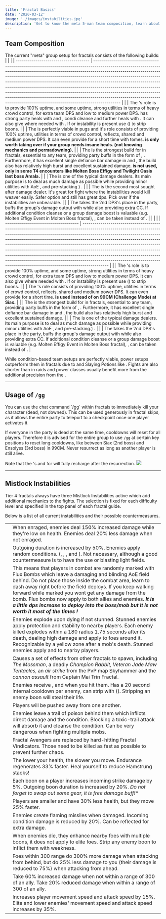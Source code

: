 ```yaml
---
title: 'Fractal Basics'
date: '2020-03-12'
image: './images/instabilities.jpg'
description: 'Get to know the meta 5-man team composition, learn about the /gg command and Mistlock Instabilities.'
---
```


## Team Composition

The current "meta" group setup for fractals consists of the following builds:
<Tabs outlined>
<Tab title="PUG friendly team composition">
| | |
| ------------------------------------- | ------------------------------------------------------------------------------------------------------------------------------------------------------------------------------------------------------------------------------------------------------------------------------------------------------------------------------------------------------------------------------------------------------------------------------------------------------------------------------------------------------------------------------------------------------------------------------------------------------------------------------------------------------------- |
| <Specialization name="renegade" text="Heal Renegade"/> | The *<Specialization text="Heal Renegade" name="renegade"/>*'s role is to provide 100% <Boon name="alacrity"/> uptime, and some <Boon name="might"/> uptime, strong utilities in terms of heavy crowd control, <Skill name="Soulcleaves Summit"/> for extra team DPS and low to medium power DPS. <Specialization text="Heal Renegade" name="renegade"/> has strong party heals with <Skill name="Soulcleaves Summit"/> and <Skill name="Breakrazors Bastion"/>, condi cleanse and further heals with <Skill name="Legendary Centaur stance"/>. It can also give <Boon name="stability"/> where needed with <Skill name="Legendary Dwarf stance"/>. If <Instability name="No Pain, No Gain"/> or <Instability name="Vengeance"/> instability is present use <Skill name="Banish Enchantment"/> (<Skill name="Legendary Demon stance"/>) to strip boons. |
| <Specialization name="firebrand" text="Hybrid Firebrand"/> | The <Specialization text="Hybrid Firebrand" name="firebrand"/> is perfectly viable in pugs and it's role consists of providing 100% <Boon name="quickness"/> uptime, utilities in terms of crowd control, reflects, shared <Boon name="aegis"/> and medium power DPS. It can even provide <Boon name="resistance"/> for a short time with tomes. **<Specialization text="Heal Firebrand" name="firebrand"/> is only worth taking over <Specialization text="Heal Renegade" name="renegade"/> if your group needs insane heals. (not knowing mechanics and permadowning).**  |
| <Specialization name="berserker" text="Banner Berserker"/> | The <Specialization text="Banner Berserker" name="berserker"/> is the strongest build for <Specialization name="warrior"/> in fractals, essential to any team, providing party buffs in the form of <Skill id="14405" profession="warrior"/>, <Skill id="14407" profession="warrior"/>. Furthermore, it has excellent single defiance bar damage in <Skill name="Tremor"/> and <Skill name="Headbutt"/>, the build also has relatively high burst and excellent sustained damage. **<Specialization name="spellbreaker"/> is not used, only in some T4 encounters like Molten Boss Effigy and Twilight Oasis last boss Amala.**                                       |
| <Specialization name="weaver"/>       | The <Specialization text="Power Sword Weaver" name="weaver"/> is one of the typical damage dealers. Its main purpose is to deal as much damage as possible while providing minor utilities with AoE <Condition name="blind"/>, <Skill id="5536" profession="elementalist"/> and <Boon name="might"/> pre-stacking.) .                                                                                                                                                                                                               |
| <Specialization name="dragonhunter"/> | The <Specialization text="Power Dragonhunter" name="dragonhunter"/> is the second most sought after damage dealer. It's great for fight where the instabilities would kill weaver easily. Safer option and still has great dps. Pick <Specialization name="dragonhunter"/> over <Specialization name="weaver"/> if the instabilities are unbearable. |
|  <Specialization name="soulbeast"/>    | The <Specialization text="Power Soulbeast" name="soulbeast"/> takes the 2nd DPS's place in the party, buffs the group's damage output with <Skill id="12497" profession="ranger"/> while also providing extra CC. If additional condition cleanse or a group damage boost is valuable (e.g. Molten Effigy Event in Molten Boss fractal), <Trait id="2128"/>, can be taken instead of <Trait id="2143"/>.                                                                                                                                          |
</Tab>
<Tab title="Meta team composition">
|                                       |                                                                                                                                                                                                                                                                                                                                                                                                                                                                                                                                                                                                                                                               |
| ------------------------------------- | ------------------------------------------------------------------------------------------------------------------------------------------------------------------------------------------------------------------------------------------------------------------------------------------------------------------------------------------------------------------------------------------------------------------------------------------------------------------------------------------------------------------------------------------------------------------------------------------------------------------------------------------------------------- |
| <Specialization name="renegade" text="Hybrid Renegade"/> | The <Specialization text="Hybrid Renegade" name="renegade"/>'s role is to provide 100% <Boon name="alacrity"/> uptime, and some <Boon name="might"/> uptime, strong utilities in terms of heavy crowd control, <Skill name="Soulcleaves Summit"/> for extra team DPS and low to medium power DPS. It can also give <Boon name="stability"/> where needed with <Skill name="Legendary Dwarf stance"  disableText/>. If <Instability name="No Pain, No Gain"/> or <Instability name="Vengeance"/> instability is present use <Skill name="Banish Enchantment"/> (<Skill name="Legendary Demon stance" disableText/>) to strip boons. |
| <Specialization name="firebrand" text="Hybrid Firebrand"/> | The <Specialization name="firebrand" text="Hybrid Firebrand"/>'s role consists of providing 100% <Boon name="quickness"/> uptime, utilities in terms of crowd control, reflects, shared <Boon name="aegis"/> and medium power DPS. It can even provide <Boon name="resistance"/> for a short time. **<Specialization text="Power Dragonhunter" name="dragonhunter"/> is used instead of <Specialization name="firebrand" text="Hybrid Firebrand"/> on 99CM (Challenge Mode) at Siax.**  |
| <Specialization name="berserker" text="Banner Berserker"/> | The <Specialization text="Banner Berserker" name="berserker"/> is the strongest build for <Specialization name="warrior"/> in fractals, essential to any team, providing party buffs in the form of <Skill id="14405" profession="warrior"/>, <Skill id="14407" profession="warrior"/>. Furthermore, it has excellent single defiance bar damage in <Skill name="Tremor"/> and <Skill name="Headbutt"/>, the build also has relatively high burst and excellent sustained damage.                                  |
| <Specialization name="weaver"/>       | The <Specialization text="Power Sword Weaver" name="weaver"/> is one of the typical damage dealers. Its main purpose is to deal as much damage as possible while providing minor utilities with AoE <Condition name="blind"/>, <Skill id="5536" profession="elementalist"/> and <Boon name="might"/> pre-stacking.) .                                                                                                                                                                                                               |
|  <Specialization name="soulbeast"/>    | The <Specialization text="Power Soulbeast" name="soulbeast"/> takes the 2nd DPS's place in the party, buffs the group's damage output with <Skill id="12497" profession="ranger"/> while also providing extra CC. If additional condition cleanse or a group damage boost is valuable (e.g. Molten Effigy Event in Molten Boss fractal), <Trait id="2128"/>, can be taken instead of <Trait id="2143"/>.                                                                                                                                          |

</Tab>
</Tabs>

While condition-based team setups are perfectly viable, power setups outperform them in fractals due to <Item id="24868"/> and Slaying Potions like <Item id="50082"/>. Fights are also shorter than in raids and power classes usually benefit more from the additional precision from the <Item id="79722"/>.

---

## Usage of `/gg`

<Grid>
<GridItem sm="8">
You can use the chat command `/gg` within fractals to immediately kill your character (dead, not downed). This can be used generously in fractal skips, as it allows the entire party to teleport to a checkpoint once one player activates it.

If everyone in the party is dead at the same time, cooldowns will reset for all players. Therefore it is advised for the entire group to use `/gg` at certain key positions to reset long cooldowns, like between Siax (2nd boss) and Ensolyss (3rd boss) in 99CM. Never resurrect as long as another player is still alive.

Note that the <Specialization name="druid"/>'s <Skill id="31869"/> and <Skill name="Reapers Shroud"/> for <Specialization name="reaper"/> will fully recharge after the resurrection.
</GridItem>
<GridItem sm="4">
<Image src="./images/gg.jpg" caption="A dead player"/>
</GridItem>
</Grid>

---

## Mistlock Instabilities

Tier 4 fractals always have three Mistlock Instabilities active which add additional mechanics to the fights. The selection is fixed for each difficulty level and specified in the top panel of each fractal guide.

Below is a list of all current instabilities and their possible countermeasures.

|                                           |                                                                                                                                                                                                                                                                                                                                       |
| ----------------------------------------- | ------------------------------------------------------------------------------------------------------------------------------------------------------------------------------------------------------------------------------------------------------------------------------------------------------------------------------------- |
| <Instability name="Adrenaline Rush"/>     | When enraged, enemies deal 150% increased damage while they're low on health. Enemies deal 20% less damage when not enraged.                                                                                                                                                                                                      |
| <Instability name="Afflicted"/>           | Outgoing <Boon name="resistance"/> duration is increased by 50%. Enemies apply random conditions. (<Condition name="bleeding"/>, <Condition name="burning"/>, <Condition name="confusion"/>, <Condition name="poison"/> and <Condition name="torment"/>). Not necessary, although a good countermeasure is to have the <Specialization name="Firebrand"/> use <Skill id="45460"/> or blasting light fields.  |
| <Instability name="Flux Bomb"/>           |  This means that players in combat are randomly marked with Flux Bombs which leave a damaging and blinding AoE field behind. Do not place those inside the combat area, learn to dash away right before the field deploys. If you keep walking forward while marked you wont get any damage from the bomb. Flux bombs now apply to both allies and enemies. ***It is a little dps increase to deploy into the boss/mob but it is not worth it most of the times !***                                    |
| <Instability name="Last Laugh"/>          | Enemies explode upon dying if not stunned. Stunned enemies apply protection and stability to nearby players. Each enemy killed explodes within a 180 radius 1.75 seconds after its death, dealing high damage and apply <Control name="daze"/> to foes around it. Recognizable by a yellow zone after a mob's death. Stunned enemies apply <Boon name="protection"/> and <Boon name="stability"/> to nearby players.                                                                                                                               |
| <Instability name="Mists Convergence"/>   | Causes a set of effects from other fractals to spawn, including _The Mossman_, a deadly _Champion Rabbit_, _Veteran Jade Maw Tentacles_, an _air strike_ from the PvP map Skyhammer and the _cannon assault_ from Captain Mai Trin Fractal.                                                                                           |
| <Instability name="No Pain, No Gain"/>    | Enemies receive <Boon name="protection"/>, <Boon name="might"/> and <Boon name="fury"/> when you hit them. Has a 20 second internal cooldown per enemy, <Specialization text="Hybrid Renegade" name="renegade"/> can strip with <Skill name="Banish Enchantment"/> (<Skill name="Legendary Demon stance"/>). Stripping an enemy boon will steal their life.                                                                                                                |
| <Instability name="Social Awkwardness"/>  | Players will be pushed away from one another. |
| <Instability name="Toxic Trail"/>         | Enemies leave a trail of poison behind them which inflicts direct damage and the <Condition name="poison"/> condition. Blocking a toxic-trail attack will absorb it and cleanse the condition. Can be very dangerous when fighting multiple mobs.                                                                                                                                                             |
| <Instability name="Fractal Vindicators"/> | Fractal Avengers are replaced by hard-hitting Fractal Vindicators. Those need to be killed as fast as possible to prevent further chaos.                                                                                                                                                                                              |
| <Instability name="Hamstrung"/>           | The lower your health, the slower you move. Endurance regenerates 33% faster. Heal yourself to reduce Hamstrung stacks!                                                                                                                                                                                                                                                                            |
| <Instability name="Boon overload"/> | Each boon on a player increases incoming strike damage by 5%. Outgoing boon duration is increased by 20%. *Do not forget to swap out some gear, it is free damage buff!**                                                                                                                                                                                             |
| <Instability name="Frailty"/> | Players are smaller and have 30% less health, but they move 25% faster.                                                                                                                                                                                              |
| <Instability name="We Bleed Fire"/> | Enemies create flaming missiles when damaged. Incoming condition damage is reduced by 20%. Can be reflected for extra damage.                                                                                                                                                                                           |
| <Instability name="Vengeance"/> | When enemies die, they enhance nearby foes with multiple boons, it does not apply to elite foes. Strip any enemy boon to inflict them with weakness.                                                                                                                                                                                              |
| <Instability name="Outflanked"/> | Foes within 300 range do 300% more damage when attacking from behind, but do 25% less damage to you (their damage is reduced to 75%) when attacking from ahead.                                                                                                                                                                                                                                                                    |
| <Instability name="Stick Together"/> | 	Take 60% increased damage when not within a range of 300 of an ally. Take 20% reduced damage when within a range of 300 of an ally.                                                                                                                                                                                              |
| <Instability name="Sugar Rush	"/> | Increases player movement speed and attack speed by 15%. Elite and lower enemies' movement speed and attack speed increases by 35%.                                                                                                                                                                                              |
